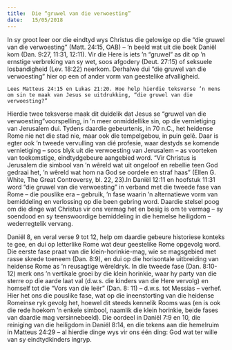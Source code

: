 ```yaml
---
title:  Die “gruwel van die verwoesting”
date:   15/05/2018
---
```


In sy groot leer oor die eindtyd wys Christus die gelowige op die “die gruwel van die verwoesting” (Matt. 24:15, OAB) – ’n beeld wat uit die boek Daniël kom (Dan. 9:27, 11:31, 12:11). Vir die Here is iets ’n “gruwel” as dit op ’n ernstige verbreking van sy wet, soos afgodery (Deut. 27:15) of seksuele losbandigheid (Lev. 18:22) neerkom. Derhalwe dui “die gruwel van die verwoesting” hier op een of ander vorm van geestelike afvalligheid. 

`Lees Matteus 24:15 en Lukas 21:20. Hoe help hierdie teksverse ’n mens om sin te maak van Jesus se uitdrukking, “die gruwel van die verwoesting?”` 

Hierdie twee teksverse maak dit duidelik dat Jesus se “gruwel van die verwoesting”voorspelling, in ’n meer onmiddellike sin, op die vernietiging van Jerusalem dui. Tydens daardie gebeurtenis, in 70 n.C., het heidense Rome nie net die stad nie, maar ook die tempelgebou, in puin gelê. Daar is egter ook ’n tweede vervulling van dié profesie, waar destyds se komende vernietiging – soos blyk uit die verwoesting van Jerusalem – as voorteken van toekomstige, eindtydgebeure aangebied word. “Vir Christus is Jerusalem die simbool van ’n wêreld wat uit ongeloof en rebellie teen God gedraai het, ’n wêreld wat hom na God se oordele en straf haas” (Ellen G. White, The Great Controversy, bl. 22, 23).In Daniël 12:11 en hoofstuk 11:31 word “die gruwel van die verwoesting” in verband met die tweede fase van Rome – die pouslike era – gebruik, ’n fase waarin ’n alternatiewe vorm van bemiddeling en verlossing op die been gebring word. Daardie stelsel poog om die dinge wat Christus vir ons vermag het en besig is om te vermag – sy soendood en sy teenswoordige bemiddeling in die hemelse heiligdom – wederregtelik vervang. 

Daniël 8, en veral verse 9 tot 12, help om daardie gebeure historiese konteks te gee, en dui op letterlike Rome wat deur geestelike Rome opgevolg word. Die eerste fase praat van die klein-horinkie-mag, wie se magsgebied met rasse skrede toeneem (Dan. 8:9), en dui op die horisontale uitbreiding van heidense Rome as ’n reusagtige wêreldryk. In die tweede fase (Dan. 8:10-12) merk ons ’n vertikale groei by die klein horinkie, waar hy party van die sterre op die aarde laat val (d.w.s. die kinders van die Here vervolg) en homself tot die “Vors van die leër” (Dan. 8: 11) – d.w.s. tot Messias – verhef. Hier het ons die pouslike fase, wat op die ineenstorting van die heidense Romeinse ryk gevolg het, hoewel dit steeds kennelik Rooms was (en is ook die rede hoekom ’n enkele simbool, naamlik die klein horinkie, beide fases van daardie mag versinnebeeld). Die oordeel in Daniël 7:9 en 10, die reiniging van die heiligdom in Daniël 8:14, en die tekens aan die hemelruim in Matteus 24:29 – al hierdie dinge wys vir ons één ding: God wat ter wille van sy eindtydkinders ingryp.